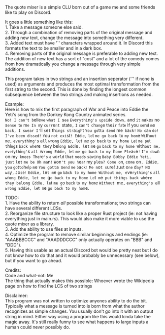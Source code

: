 The quote mixer is a simple CLU born out of a game me and some friends like to play on Discord.

It goes a little something like this:  
    1. Take a message someone else said.  
    2. Through a combination of removing parts of the original message and adding new text, change the message into something very different.  
    3. Added text must have '`' characters wrapped around it. In Discord this formats the text to be smaller and in a dark box.  
    4. Removing parts of the original message is preferable to adding new text. The addition of new text has a sort of "cost" and a lot of the comedy comes from how dramatically you change a message through very simple additions.  
    
This program takes in two strings and an insertion seperator ('`' if none is used) as arguments and produces the most optimal transformation from the first string to the second. This is done by finding the longest common subsequence between the two strings and making insertions as needed.  

Example:  
    Here is how to mix the first paragraph of War and Peace into Eddie the Yeti's song from the Donkey Kong Country animated series.  
    `No! I can't b`elie`ve` `what I `s`ee` `Ev`e`rythi`n`g's upside d`o`wn,` and `it` `m`a`k`e`s` no s`ense `t`o` m`e In m`y `curr`e`nt `state`,` `I` `can'`t` c`h`ang`e t`h`e`ir` `fa`t`e` If you `se`n`d` `m`e` back, I swear I'`ll `s`e`t` th`ings str`a`igh`t `You go`t`ta `s`end` me` b`a`ck!` `No c`a`n` `do! I've been d`i`ssed!` `Y`ou `not exi`st`! Edd`i`e,` `le`t `me go back `to `my hom`e `Wi`th`out m`e`,` `everyth`in`g'`s a`ll` `w`ro`ng` `Eddi`e`, l`et` m`e `go `b`ack` t`o my `h`ome Le`t `me pu`t` t`hi`ng`s `back whe`re` the`y bel`ong Edd`ie`, l`e`t` `m`e `go` `back `t`o my home W`i`t`h`out me, eve`r`yth`i`ng'`s `all `w`rong Edd`i`e, `l`et` `me go back to my `h`ome Ple`a`s`e`!` `I'm dow`n` `on m`y knees The`re`'s` `a` `w`o`rld` th`at` `needs` `s`a`vi`n`g` `Bab`y` B`o`bby Eddie Yeti, j`u`st` `l`e`t` `me be Oh ma`n`!` `W`on`'t you h`e`a`r my `pl`e`a? Come o`n, `c`o`me` on`, Eddi`e`,` y`ou` `go`t` to `h`e`l`p` `m`e `You gott`a` `s`end` `me` `b`a`ck!` `Me n`o`t s`ure! `J`u`s`t o`ne` d`ay? N`o `wa`y`,` `J`o`sé!` `Eddie,` `l`e`t m`e `go` `b`a`ck to my home Without me, e`ve`rything's` `all w`r`ong Edd`i`e, let me `g`o back to my `h`ome Le`t` m`e` put thi`n`gs back wh`e`re` `the`y` bel`o`ng Edd`i`e, le`t `me g`o `b`a`ck` t`o my hom`e `Without `me`,` `everything's `all `wrong Eddie, le`t` m`e `go back to my hom`e.  

TODO:  
    1. Have the ability to return *all* possible transformations; two strings can have several different LCSs.  
    2. Reorganize file structure to look like a proper Rust project (ie: not having everything just in main.rs). This would also make it more viable to use the quote mixer as a library.  
    3. Add the ability to use files at inputs.  
    4. Optimize the program to remove similar beginnings and endings (ie: "AAABBBCCC" and "AAADDDCCC" only actually operates on "BBB" and "DDD").  
    5. Having this usable as an actual Discord bot would be pretty neat but I do not know how to do that and it would probably be unnecessary (see below), but if you want to go ahead.  

Credits:  
    Code and what-not: Me  
    The thing that actually makes this possible: Whoever wrote the Wikipedia page on how to find the LCS of two strings  

Disclaimer:  
    This program was not written to optimize anyones ability to do the bit. Typically what a message is turned into is born from what the author recognizes as simple changes. You usually don't go into it with an output string in mind. Either way using a program like this would kinda take the magic away. It's still really funny to see what happens to large inputs a human could never possibly do.  
